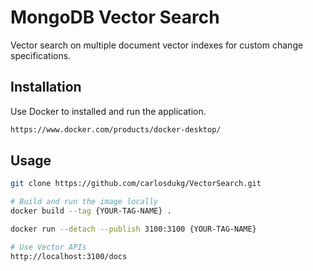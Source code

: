 # MongoDB Vector Search

Vector search on multiple document vector indexes for custom change specifications.

## Installation

Use Docker to installed and run the application.

```bash
https://www.docker.com/products/docker-desktop/
```

## Usage

```bash
git clone https://github.com/carlosdukg/VectorSearch.git

# Build and run the image locally
docker build --tag {YOUR-TAG-NAME} .

docker run --detach --publish 3100:3100 {YOUR-TAG-NAME}

# Use Vector APIs
http://localhost:3100/docs
```